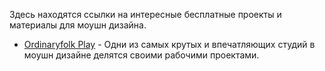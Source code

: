 Здесь находятся ссылки на интересные бесплатные проекты и материалы для моушн дизайна.

* [Ordinaryfolk Play](https://www.ordinaryfolk.co/play) - Одни из самых крутых и впечатляющих студий в моушн дизайне делятся своими рабочими проектами.

